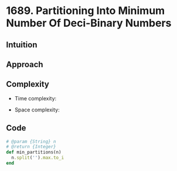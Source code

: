 # 1689. Partitioning Into Minimum Number Of Deci-Binary Numbers

## Intuition

## Approach
<!-- Describe your approach to solving the problem. -->

## Complexity

- Time complexity:
<!-- Add your time complexity here, e.g. $$O(n)$$ -->

- Space complexity:
<!-- Add your space complexity here, e.g. $$O(n)$$ -->

## Code

```ruby
# @param {String} n
# @return {Integer}
def min_partitions(n)
  n.split('').max.to_i
end
```
